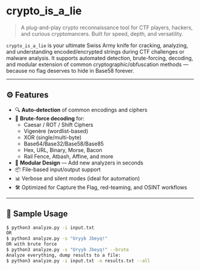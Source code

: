 # crypto_is_a_lie

> A plug-and-play crypto reconnaissance tool for CTF players, hackers, and curious cryptomancers. Built for speed, depth, and versatility.

`crypto_is_a_lie` is your ultimate Swiss Army knife for cracking, analyzing, and understanding encoded/encrypted strings during CTF challenges or malware analysis. It supports automated detection, brute-forcing, decoding, and modular extension of common cryptographic/obfuscation methods — because no flag deserves to hide in Base58 forever.

---

## ⚙️ Features

- 🔍 **Auto-detection** of common encodings and ciphers
- 🧠 **Brute-force decoding** for:
  - Caesar / ROT / Shift Ciphers
  - Vigenère (wordlist-based)
  - XOR (single/multi-byte)
  - Base64/Base32/Base58/Base85
  - Hex, URL, Binary, Morse, Bacon
  - Rail Fence, Atbash, Affine, and more
- 🧩 **Modular Design** — Add new analyzers in seconds
- 📦 File-based input/output support
- 📊 Verbose and silent modes (ideal for automation)
- 🛠️ Optimized for Capture the Flag, red-teaming, and OSINT workflows

---

## 🧪 Sample Usage

```bash
$ python3 analyze.py -i input.txt
OR
$ python3 analyze.py -s "Uryyb Jbeyq!"
OR with brute force
$ python3 analyze.py -s "Uryyb Jbeyq!" --brute
Analyze everything, dump results to a file:
$ python3 analyze.py -i input.txt -o results.txt --all

